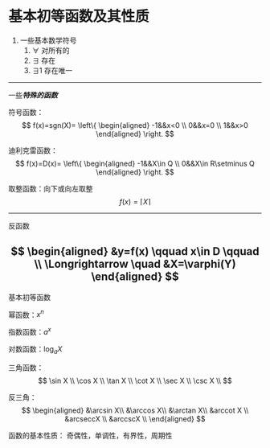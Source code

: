 # 基本初等函数及其性质

1. 一些基本数学符号
   1. $\forall$ 对所有的
   2. $\exists$ 存在
   3. $\exists 1$ 存在唯一

---

一些***特殊的函数***

符号函数：
$$
f(x)=sgn(X)=
\left\{
    \begin{aligned}
        -1&&x<0 \\
        0&&x=0 \\
        1&&x>0
    \end{aligned}
\right.
$$

迪利克雷函数：
$$
f(x)=D(x)=
\left\{
    \begin{aligned}
        -1&&X\in Q \\
         0&&X\in R\setminus Q
    \end{aligned}
\right.
$$

取整函数：向下或向左取整
$$
f(x)=\left \lceil X  \right \rceil  
$$

---

反函数

$$
 \begin{aligned}
   &y=f(x)  \qquad x\in D \qquad \\
   \Longrightarrow \quad &X=\varphi(Y)
\end{aligned}
$$
---
基本初等函数

幂函数：$x^n$

指数函数：$a^x$

对数函数：$\log_aX$

三角函数：
$$
\sin X \\
\cos X \\
\tan X \\
\cot X \\
\sec X \\
\csc X \\
$$

反三角：
$$
\begin{aligned}
&\arcsin X\\
&\arccos X\\
&\arctan X\\
&arccot X \\
&arcseccX \\
&arccscX \\
\end{aligned}
$$

函数的基本性质：
    奇偶性，单调性，有界性，周期性
